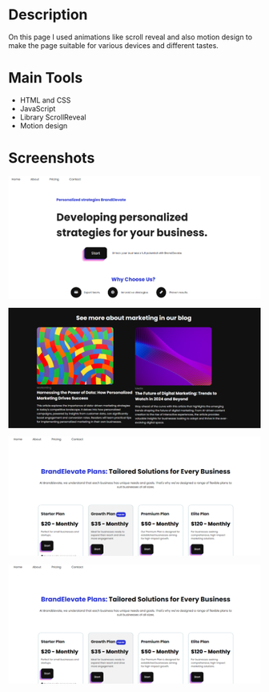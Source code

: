 # Description
On this page I used animations like scroll reveal and also motion design to make the page suitable for various devices 
and different tastes.

# Main Tools
- HTML and CSS
- JavaScript
- Library ScrollReveal
- Motion design

# Screenshots

![Screenshot](./screenshot/screenshot-1.PNG)

![Screenshot](./screenshot/screenshot-2.PNG)

![Screenshot](./screenshot/screenshot-3.PNG)

![Screenshot](./screenshot/screenshot-3.PNG)
